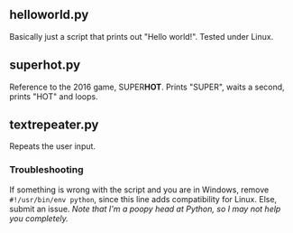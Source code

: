 ## helloworld.py
Basically just a script that prints out "Hello world!". Tested under Linux.

## superhot.py
Reference to the 2016 game, SUPER**HOT**. Prints "SUPER", waits a second, prints "HOT" and loops.

## textrepeater.py
Repeats the user input.

### Troubleshooting
If something is wrong with the script and you are in Windows, remove `#!/usr/bin/env python`, since this line adds compatibility for Linux. Else, submit an issue. *Note that I'm a poopy head at Python, so I may not help you completely.*
